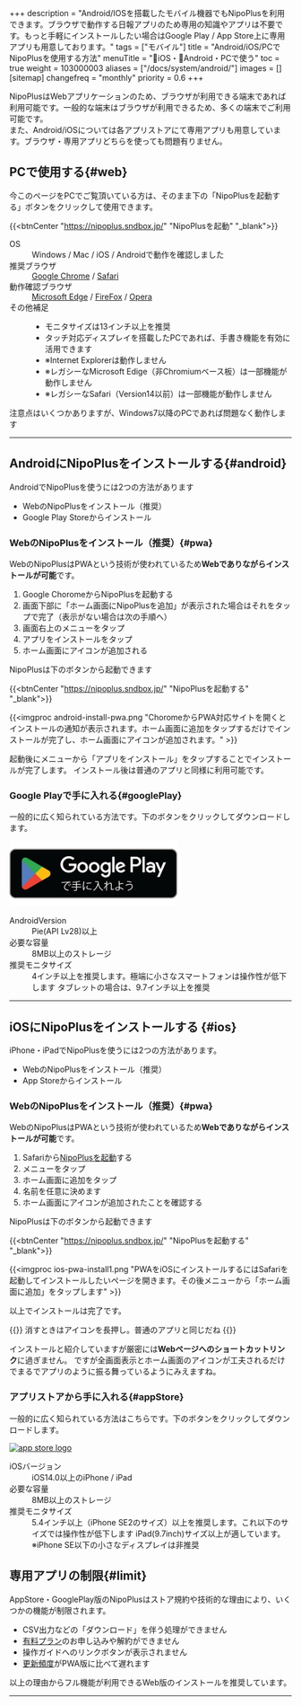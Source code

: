 +++
description = "Android/IOSを搭載したモバイル機器でもNipoPlusを利用できます。ブラウザで動作する日報アプリのため専用の知識やアプリは不要です。もっと手軽にインストールしたい場合はGoogle Play / App Store上に専用アプリも用意しております。"
tags = ["モバイル"]
title = "Android/iOS/PCでNipoPlusを使用する方法"
menuTitle = "🍏iOS・🤖Android・PCで使う"
toc = true
weight = 103000003
aliases = ["/docs/system/android/"]
images = []
[sitemap]
  changefreq = "monthly"
  priority = 0.6
+++

NipoPlusはWebアプリケーションのため、ブラウザが利用できる端末であれば利用可能です。一般的な端末はブラウザが利用できるため、多くの端末でご利用可能です。  
また、Android/iOSについては各アプリストアにて専用アプリも用意しています。ブラウザ・専用アプリどちらを使っても問題有りません。


## PCで使用する{#web}

今このページをPCでご覧頂いている方は、そのまま下の「NipoPlusを起動する」ボタンをクリックして使用できます。

{{<btnCenter "https://nipoplus.sndbox.jp/" "NipoPlusを起動" "_blank">}}


<dl class="basic">
<dt>OS</dt>
<dd>Windows / Mac / iOS / Androidで動作を確認しました</dd>
<dt>推奨ブラウザ</dt>
<dd>
<a href="https://www.google.co.jp/chrome/">Google Chrome</a> / <a href="https://www.apple.com/jp/safari/">Safari</a>
</dd>
<dt>動作確認ブラウザ</dt>
<dd>
<a href="https://www.microsoft.com/ja-jp/windows/microsoft-edge">Microsoft Edge</a> / <a href="https://www.mozilla.org/ja/firefox/new/">FireFox</a> / <a href="https://www.opera.com/ja">Opera</a>
</dd>
<dt>その他補足</dt>
<dd>
<div>
  <ul>
    <li>モニタサイズは13インチ以上を推奨</li>
    <li>タッチ対応ディスプレイを搭載したPCであれば、手書き機能を有効に活用できます</li>
    <li>※Internet Explorerは動作しません</li>
    <li>※レガシーなMicrosoft Edige（非Chromiumベース板）は一部機能が動作しません</li>
    <li>※レガシーなSafari（Version14以前）は一部機能が動作しません</li>
  </ul>
</div>
</dd>
</dl>

注意点はいくつかありますが、Windows7以降のPCであれば問題なく動作します


---

## AndroidにNipoPlusをインストールする{#android}

AndroidでNipoPlusを使うには2つの方法があります

- WebのNipoPlusをインストール（推奨）
- Google Play Storeからインストール





### WebのNipoPlusをインストール（推奨）{#pwa}

WebのNipoPlusはPWAという技術が使われているため**Webでありながらインストールが可能**です。

1. Google ChoromeからNipoPlusを起動する
1. 画面下部に「ホーム画面にNipoPlusを追加」が表示された場合はそれをタップで完了（表示がない場合は次の手順へ）
1. 画面右上のメニューをタップ
1. アプリをインストールをタップ
1. ホーム画面にアイコンが追加される

NipoPlusは下のボタンから起動できます

{{<btnCenter "https://nipoplus.sndbox.jp/" "NipoPlusを起動する" "_blank">}}

{{<imgproc android-install-pwa.png "ChoromeからPWA対応サイトを開くとインストールの通知が表示されます。ホーム画面に追加をタップするだけでインストールが完了し、ホーム画面にアイコンが追加されます。" >}}

起動後にメニューから「アプリをインストール」をタップすることでインストールが完了します。
インストール後は普通のアプリと同様に利用可能です。

### Google Playで手に入れる{#googlePlay}

一般的に広く知られている方法です。下のボタンをクリックしてダウンロードします。

<div  style="max-width:300px">

[![google play](google-play-badge.png)](https://play.google.com/store/apps/details?id=jp.sndbox.nipoplus)

</div>


<dl class="basic">
  <dt>AndroidVersion</dt>
  <dd>Pie(API Lv28)以上</dd>
  <dt>必要な容量</dt>
  <dd>8MB以上のストレージ</dd>
  <dt>推奨モニタサイズ</dt>
  <dd>4インチ以上を推奨します。極端に小さなスマートフォンは操作性が低下します  タブレットの場合は、9.7インチ以上を推奨</dd>
</dl>



---

## iOSにNipoPlusをインストールする {#ios}


iPhone・iPadでNipoPlusを使うには2つの方法があります。

- WebのNipoPlusをインストール（推奨）
- App Storeからインストール

### WebのNipoPlusをインストール（推奨）{#pwa}

WebのNipoPlusはPWAという技術が使われているため**Webでありながらインストールが可能**です。

1. Safariから[NipoPlusを起動](https://nipo-plus.web.app)する
1. メニューをタップ
1. ホーム画面に追加をタップ
1. 名前を任意に決めます
1. ホーム画面にアイコンが追加されたことを確認する

NipoPlusは下のボタンから起動できます

{{<btnCenter "https://nipoplus.sndbox.jp/" "NipoPlusを起動する" "_blank">}}

{{<imgproc ios-pwa-install1.png "PWAをiOSにインストールするにはSafariを起動してインストールしたいページを開きます。その後メニューから「ホーム画面に追加」をタップします" >}}

以上でインストールは完了です。

{{<alice pos="right" icon="phone">}}
消すときはアイコンを長押し。普通のアプリと同じだね
{{</alice>}}

インストールと紹介していますが厳密には**Webページへのショートカットリンク**に過ぎません。
ですが全画面表示とホーム画面のアイコンが工夫されるだけでまるでアプリのように振る舞っているようにみえますね。

### アプリストアから手に入れる{#appStore}

一般的に広く知られている方法はこちらです。下のボタンをクリックしてダウンロードします。

<a href="https://apps.apple.com/jp/app/id1625797169" target="_blank"><img src="/images/apple.svg" width="300px" alt="app store logo"></a>


<dl class="basic">
  <dt>iOSバージョン</dt>
  <dd>iOS14.0以上のiPhone / iPad</dd>
  <dt>必要な容量</dt>
  <dd>8MB以上のストレージ</dd>
  <dt>推奨モニタサイズ</dt>
  <dd>5.4インチ以上（iPhone SE2のサイズ）以上を推奨します。これ以下のサイズでは操作性が低下します  iPad(9.7inch)サイズ以上が適しています。※iPhone SE以下の小さなディスプレイは非推奨</dd>
</dl>

## 専用アプリの制限{#limit}

AppStore・GooglePlay版のNipoPlusはストア規約や技術的な理由により、いくつかの機能が制限されます。


- CSV出力などの「ダウンロード」を伴う処理ができません
- [有料プラン](/docs/price/_about/#fee)のお申し込みや解約ができません
- 操作ガイドへのリンクボタンが表示されません
- [更新頻度](/docs/system/release-note/)がPWA版に比べて遅れます

以上の理由からフル機能が利用できるWeb版のインストールを推奨しています。






---

